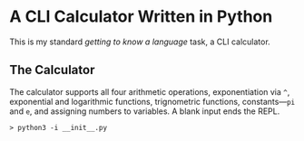 # A CLI Calculator Written in Python #

This is my standard _getting to know a language_ task, a CLI calculator.

## The Calculator ##

The calculator supports all four arithmetic operations, exponentiation via `^`,
exponential and logarithmic functions, trignometric functions,
constants&mdash;`pi` and `e`, and assigning numbers to variables. A blank input
ends the REPL.

```
> python3 -i __init__.py
```
